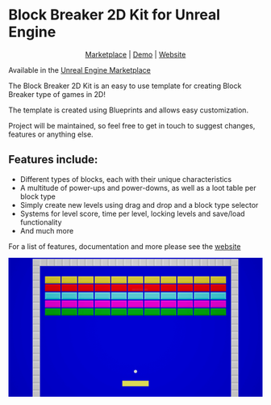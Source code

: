# Block Breaker 2D Kit for Unreal Engine

<p align="center">
	<a href="https://www.unrealengine.com/marketplace/block-breaker-2d-kit" rel="noreferrer" target="_blank">Marketplace</a> |
	<a href="https://gamejolt.com/games/block-breaker-2d-kit/635429" rel="noreferrer" target="_blank">Demo</a> |
  	<a href="https://gracesgames.com/BlockBreaker2DKit/" rel="noreferrer" target="_blank">Website</a>
</p>

Available in the [Unreal Engine Marketplace](https://www.unrealengine.com/marketplace/block-breaker-2d-kit)

The Block Breaker 2D Kit is an easy to use template for creating Block Breaker type of games in 2D!
 
The template is created using Blueprints and allows easy customization.
 
Project will be maintained, so feel free to get in touch to suggest changes, features or anything else.

## Features include:

- Different types of blocks, each with their unique characteristics
- A multitude of power-ups and power-downs, as well as a loot table per block type
- Simply create new levels using drag and drop and a block type selector
- Systems for level score, time per level, locking levels and save/load functionality
- And much more

For a list of features, documentation and more please see the [website](https://gracesgames.com/BlockBreaker2DKit/)

![FeaturedImage](https://github.com/GracesGames/BlockBreaker2DKit/blob/main/Images/FeaturedImage.png)
